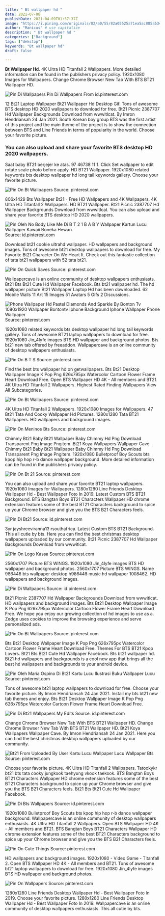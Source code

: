 ```yaml
---
title: " Bt wallpaper hd "
date: 2021-07-08
publishDate: 2021-04-09T01:57:37Z
image: "https://i.pinimg.com/originals/82/a0/55/82a05525a71ea5ac885a53498e2f74c0.png"
author: "Manicus" # use capitalize
description: " Bt wallpaper hd "
categories: ["Background"]
tags: ["dekstop"]
keywords: "Bt wallpaper hd"
draft: false

---
```



**Bt Wallpaper Hd**. 4K Ultra HD Titanfall 2 Wallpapers. More detailed information can be found in the publishers privacy policy. 1920x1080 Images for Wallpapers. Change Chrome Browser New Tab With BTS BT21 Wallpaper HD.

![Pin Di Wallpapers](https://i.pinimg.com/originals/38/83/a6/3883a610747b396a11e7fa9ad1f13ced.jpg "Pin Di Wallpapers")
Pin Di Wallpapers From id.pinterest.com


12 Bt21 Laptop Wallpaper Bt21 Wallpaper Hd Desktop Gif. Tons of awesome BTS desktop HD 2020 wallpapers to download for free. Bt21 Picnic 2387707 Hd Wallpaper Backgrounds Download from wwwitlcat. By Imron Hendriansah 24 Jan 2021. South Korean boy group BTS was the first artist of this project and the main theme of the project is to show the connection between BTS and Line Friends in terms of popularity in the world. Choose your favorite picture.

### You can also upload and share your favorite BTS desktop HD 2020 wallpapers.

Saat baby BT21 berjejer ke atas. 97 46738 11 1. Click Set wallpaper to edit rotate scale photo before apply. HD BT21 Wallpaper. 1920x1080 related keywords bts desktop wallpaper hd long tail keywords gallery. Choose your favorite picture.


![Pin On Bt Wallpapers](https://i.pinimg.com/474x/28/af/06/28af0652b4bc603143412eb5c66ed5ee.jpg "Pin On Bt Wallpapers")
Source: pinterest.com

806x1429 Bts Wallpaper Bt21 - Free HD Wallpapers and 4K Wallpapers. 4K Ultra HD Titanfall 2 Wallpapers. HD BT21 Wallpaper. Bt21 Picnic 2387707 Hd Wallpaper Backgrounds Download from wwwitlcat. You can also upload and share your favorite BTS desktop HD 2020 wallpapers.

![Pin Oleh No Body Like Me Di B T 2 1 B A B Y Wallpaper Kartun Lucu Wallpaper Kawaii Boneka Hewan](https://i.pinimg.com/originals/e6/d3/27/e6d3274146e40e6506377dc83d828b1a.jpg "Pin Oleh No Body Like Me Di B T 2 1 B A B Y Wallpaper Kartun Lucu Wallpaper Kawaii Boneka Hewan")
Source: id.pinterest.com

Download bt21 cookie ultrahd wallpaper. HD wallpapers and background images. Tons of awesome bt21 desktop wallpapers to download for free. My Favorite Bt21 Character On We Heart It. Check out this fantastic collection of tata bt21 wallpapers with 52 tata bt21.

![Pin On Quick Saves](https://i.pinimg.com/originals/76/7e/e1/767ee1acbf65840241a2289f18dc32e2.jpg "Pin On Quick Saves")
Source: pinterest.com

Wallpapercave is an online community of desktop wallpapers enthusiasts. Bt21 Bts Bt21 Cute Hd Wallpaper Facebook. Bts bt21 wallpaper hd. The hd wallpaper picture Bt21 Wallpaper Laptop Hd has been downloaded. 62 Mobile Walls 11 Art 15 Images 51 Avatars 5 Gifs 2 Discussions.

![Phone Wallpaper Hd Pastel Diamonds And Sparkle By Bonton Tv 1080x1920 Wallpaper Bontontv Iphone Background Iphone Wallpaper Phone Wallpaper](https://i.pinimg.com/originals/e5/c7/69/e5c76941606e2c327bebfe096fe3328b.jpg "Phone Wallpaper Hd Pastel Diamonds And Sparkle By Bonton Tv 1080x1920 Wallpaper Bontontv Iphone Background Iphone Wallpaper Phone Wallpaper")
Source: pinterest.com

1920x1080 related keywords bts desktop wallpaper hd long tail keywords gallery. Tons of awesome BT21 laptop wallpapers to download for free. 1920x1080 Jin_4lyfe images BTS HD wallpaper and background photos. Bts bt21 new tab offered by freeaddon. Wallpapercave is an online community of desktop wallpapers enthusiasts.

![Pin On B T S](https://i.pinimg.com/736x/2f/4c/97/2f4c975d5a8c047f3a4dc03ce6a65665.jpg "Pin On B T S")
Source: pinterest.com

Find the best bts wallpaper hd on getwallpapers. Bts Bt21 Desktop Wallpaper Image K Pop Png 626x795px Watercolor Cartoon Flower Frame Heart Download Free. Open BTS Wallpaper HD 4K - All members and BT21. 4K Ultra HD Titanfall 2 Wallpapers. Highest Rated Finding Wallpapers View All Subcategories.

![Pin On Bt Wallpapers](https://i.pinimg.com/originals/40/54/3b/40543b9d9cf300b5d960053819e64e81.png "Pin On Bt Wallpapers")
Source: pinterest.com

4K Ultra HD Titanfall 2 Wallpapers. 1920x1080 Images for Wallpapers. 47 Bt21 Tata And Cooky Wallpaper Hd Pictures. 1280x1280 Tata BT21 Wallpapers. HD wallpapers and background images.

![Pin On Meninos Bts](https://i.pinimg.com/originals/51/23/f7/5123f7db9dedacb512cc1e5c81071e43.png "Pin On Meninos Bts")
Source: pinterest.com

Chimmy Bt21 Baby Bt21 Wallpaper Baby Chimmy Hd Png Download Transparent Png Image Pngitem. Bt21 Koya Wallpapers Wallpaper Cave. Chimmy Bt21 Baby Bt21 Wallpaper Baby Chimmy Hd Png Download Transparent Png Image Pngitem. 1920x1080 Bulletproof Boy Scouts bts kpop hip hop r-b dance wallpaper background. More detailed information can be found in the publishers privacy policy.

![Pin On Bt 21](https://i.pinimg.com/originals/a7/c9/c2/a7c9c2d2d754e3234568d537ad35d451.jpg "Pin On Bt 21")
Source: pinterest.com

You can also upload and share your favorite BT21 laptop wallpapers. 1920x1080 Images for Wallpapers. 1280x1280 Line Friends Desktop Wallpaper Hd - Best Wallpaper Foto In 2019. Latest Custom BTS BT21 Background. BTS Bangtan Boys BT21 Characters Wallpaper HD chrome extension features some of the best BT21 Characters background to spice up your Chrome browser and give you the BTS B21 Characters feels.

![Pin Di Bt21](https://i.pinimg.com/originals/b2/da/d7/b2dad7bcf663bd34117f294d4dd647fa.jpg "Pin Di Bt21")
Source: id.pinterest.com

3yr jayshreeviranna13 rsouthafrica. Latest Custom BTS BT21 Background. This all cutie by bts. Here you can find the best christmas desktop wallpapers uploaded by our community. Bt21 Picnic 2387707 Hd Wallpaper Backgrounds Download from wwwitlcat.

![Pin On Logo Kassa](https://i.pinimg.com/originals/d2/6e/be/d26ebedf6ff119f953d9c5632337d5fa.jpg "Pin On Logo Kassa")
Source: pinterest.com

2560x1707 Picture BTS WINGS. 1920x1080 Jin_4lyfe images BTS HD wallpaper and background photos. 2560x1707 Picture BTS WINGS. Name 986448 bts wallpaper desktop h986448 music hd wallpaper 1008462. HD wallpapers and background images.

![Pin Di Wallpapers](https://i.pinimg.com/originals/38/83/a6/3883a610747b396a11e7fa9ad1f13ced.jpg "Pin Di Wallpapers")
Source: id.pinterest.com

Bt21 Picnic 2387707 Hd Wallpaper Backgrounds Download from wwwitlcat. HD wallpapers and background images. Bts Bt21 Desktop Wallpaper Image K Pop Png 626x795px Watercolor Cartoon Flower Frame Heart Download Free. We hope you enjoy our growing collection of hd images to use as a. Zedge uses cookies to improve the browsing experience and serve personalized ads.

![Pin On Bt Wallpapers](https://i.pinimg.com/474x/4a/29/20/4a292071259e90fa9c9f4269f9eb6350.jpg "Pin On Bt Wallpapers")
Source: pinterest.com

Bts Bt21 Desktop Wallpaper Image K Pop Png 626x795px Watercolor Cartoon Flower Frame Heart Download Free. Themes For BTS BT21 Kpop Lovers. Bt21 Bts Bt21 Cute Hd Wallpaper Facebook. Bts bt21 wallpaper hd. Bt21 hd wallpapers and backgrounds is a cool new app that brings all the best hd wallpapers and backgrounds to your android device.

![Pin Oleh Maria Ospino Di Bt21 Kartu Lucu Ilustrasi Buku Wallpaper Lucu](https://i.pinimg.com/originals/7b/25/82/7b258282312520551e201918525314f0.jpg "Pin Oleh Maria Ospino Di Bt21 Kartu Lucu Ilustrasi Buku Wallpaper Lucu")
Source: pinterest.com

Tons of awesome bt21 laptop wallpapers to download for free. Choose your favorite picture. By Imron Hendriansah 24 Jan 2021. Install my bts bt21 new tab themes and enjoy. Bts Bt21 Desktop Wallpaper Image K Pop Png 626x795px Watercolor Cartoon Flower Frame Heart Download Free.

![Pin Di Bt21 Wallpapers My Edits](https://i.pinimg.com/originals/a4/93/c2/a493c2c383f69554fa158d132927e4cd.jpg "Pin Di Bt21 Wallpapers My Edits")
Source: id.pinterest.com

Change Chrome Browser New Tab With BTS BT21 Wallpaper HD. Change Chrome Browser New Tab With BTS BT21 Wallpaper HD. Bt21 Koya Wallpapers Wallpaper Cave. By Imron Hendriansah 24 Jan 2021. Here you can find the best christmas desktop wallpapers uploaded by our community.

![Bt21 From Uploaded By User Kartu Lucu Wallpaper Lucu Wallpaper Bts](https://i.pinimg.com/originals/de/85/42/de8542fc5d291c39db100aece21fc220.jpg "Bt21 From Uploaded By User Kartu Lucu Wallpaper Lucu Wallpaper Bts")
Source: pinterest.com

Choose your favorite picture. 4K Ultra HD Titanfall 2 Wallpapers. Tatookykr bt21 bts tata cooky jungkook taehyung vkook taekook. BTS Bangtan Boys BT21 Characters Wallpaper HD chrome extension features some of the best BT21 Characters background to spice up your Chrome browser and give you the BTS B21 Characters feels. Bt21 Bts Bt21 Cute Hd Wallpaper Facebook.

![Pin Di Bts Wallpapers](https://i.pinimg.com/originals/c6/4d/0f/c64d0f40ab524c7b48f5a74d453f82ba.jpg "Pin Di Bts Wallpapers")
Source: id.pinterest.com

1920x1080 Bulletproof Boy Scouts bts kpop hip hop r-b dance wallpaper background. Wallpapercave is an online community of desktop wallpapers enthusiasts. 4K Ultra HD Titanfall 2 Wallpapers. Open BTS Wallpaper HD 4K - All members and BT21. BTS Bangtan Boys BT21 Characters Wallpaper HD chrome extension features some of the best BT21 Characters background to spice up your Chrome browser and give you the BTS B21 Characters feels.

![Pin On Cute Things](https://i.pinimg.com/originals/0a/ed/46/0aed4638045459f798dcf90ceea25543.jpg "Pin On Cute Things")
Source: pinterest.com

HD wallpapers and background images. 1920x1080 - Video Game - Titanfall 2. Open BTS Wallpaper HD 4K - All members and BT21. Tons of awesome bt21 laptop wallpapers to download for free. 1920x1080 Jin_4lyfe images BTS HD wallpaper and background photos.

![Pin On Wallpapers](https://i.pinimg.com/originals/82/a0/55/82a05525a71ea5ac885a53498e2f74c0.png "Pin On Wallpapers")
Source: pinterest.com

1280x1280 Line Friends Desktop Wallpaper Hd - Best Wallpaper Foto In 2019. Choose your favorite picture. 1280x1280 Line Friends Desktop Wallpaper Hd - Best Wallpaper Foto In 2019. Wallpapercave is an online community of desktop wallpapers enthusiasts. This all cutie by bts.

